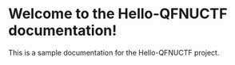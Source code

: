 # Welcome to the Hello-QFNUCTF documentation!

This is a sample documentation for the Hello-QFNUCTF project.
